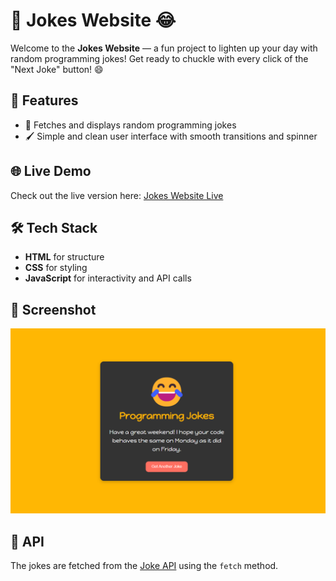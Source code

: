# 🎉 Jokes Website 😂

Welcome to the **Jokes Website** — a fun project to lighten up your day with random programming jokes! Get ready to chuckle with every click of the "Next Joke" button! 😄

## 🌟 Features

- 🎲 Fetches and displays random programming jokes
- 🖌️ Simple and clean user interface with smooth transitions and spinner

## 🌐 Live Demo

Check out the live version here: [Jokes Website Live]([YOUR_LIVE_VERSION_LINK_HERE](https://yasseresam.github.io/Simple-Joks-Website/))


## 🛠️ Tech Stack

- **HTML** for structure
- **CSS** for styling
- **JavaScript** for interactivity and API calls

## 📸 Screenshot

![Jokes Website Screenshot](image.png)


## 📡 API

The jokes are fetched from the [Joke API](https://v2.jokeapi.dev/joke/Programming?type=single) using the `fetch` method.
